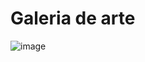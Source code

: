 # Galeria de arte

![image](https://user-images.githubusercontent.com/100317569/216708342-24c3cc3b-c215-4e67-ad7a-175dc8eb4b49.png)
